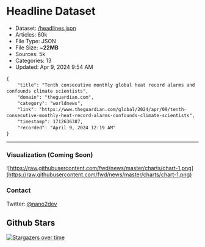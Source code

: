 # Headline Dataset

- Dataset: [/headlines.json](https://raw.githubusercontent.com/fwd/news/master/headlines.json) 
- Articles: 60k
- File Type: JSON
- File Size: ~**22MB**
- Sources: 5k
- Categories: 13
- Updated: Apr 9, 2024 9:54 AM

```
{
    "title": "Tenth consecutive monthly global heat record alarms and confounds climate scientists",
    "domain": "theguardian.com",
    "category": "worldnews",
    "link": "https://www.theguardian.com/global/2024/apr/09/tenth-consecutive-monthly-heat-record-alarms-confounds-climate-scientists",
    "timestamp": 1712636387,
    "recorded": "April 9, 2024 12:19 AM"
}
```

---

### Visualization (Coming Soon)

![https://raw.githubusercontent.com/fwd/news/master/charts/chart-1.png](https://raw.githubusercontent.com/fwd/news/master/charts/chart-1.png)

### Contact 

Twitter: [@nano2dev](https://twitter.com/nano2dev)

## Github Stars

[![Stargazers over time](https://starchart.cc/fwd/news.svg)](https://starchart.cc/fwd/news)

